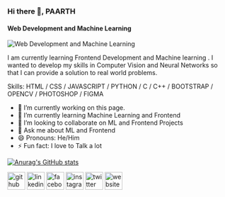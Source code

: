 ### Hi there 👋, PAARTH
#### Web Development and Machine Learning
![Web Development and Machine Learning](https://github.com/PAARTH2608/portfolio_website)

I am currently learning Frontend Development and Machine learning 
. I wanted to develop my skills in Computer Vision and Neural Networks so that I can provide a solution to real world problems.

Skills: HTML / CSS / JAVASCRIPT / PYTHON / C / C++ / BOOTSTRAP / OPENCV / PHOTOSHOP / FIGMA

- 🔭 I’m currently working on this page. 
- 🌱 I’m currently learning Machine Learning and Frontend  
- 👯 I’m looking to collaborate on ML and Frontend Projects 
- 💬 Ask me about ML and Frontend 
- 😄 Pronouns: He/Him 
- ⚡ Fun fact: I love to Talk a lot 

[![Anurag's GitHub stats](https://github-readme-stats.vercel.app/api?username=PAARTH2608)](https://github.com/anuraghazra/github-readme-stats)


[<img src='https://cdn.jsdelivr.net/npm/simple-icons@3.0.1/icons/github.svg' alt='github' height='40'>](https://github.com/PAARTH2608)  [<img src='https://cdn.jsdelivr.net/npm/simple-icons@3.0.1/icons/linkedin.svg' alt='linkedin' height='40'>](https://www.linkedin.com/in/https://www.linkedin.com/in/paarth-jain-470522208//)  [<img src='https://cdn.jsdelivr.net/npm/simple-icons@3.0.1/icons/facebook.svg' alt='facebook' height='40'>](https://www.facebook.com/https://www.facebook.com/paarth.jain.906/)  [<img src='https://cdn.jsdelivr.net/npm/simple-icons@3.0.1/icons/instagram.svg' alt='instagram' height='40'>](https://www.instagram.com/https://www.instagram.com/_paarth7_//)  [<img src='https://cdn.jsdelivr.net/npm/simple-icons@3.0.1/icons/twitter.svg' alt='twitter' height='40'>](https://twitter.com/https://twitter.com/PAARTHJAIN7)  [<img src='https://cdn.jsdelivr.net/npm/simple-icons@3.0.1/icons/icloud.svg' alt='website' height='40'>](https://paarth2608.github.io/portfolio_website/)  





